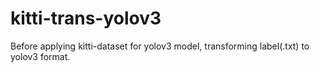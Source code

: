 # kitti-trans-yolov3
Before applying kitti-dataset for yolov3 model, transforming label(.txt) to yolov3 format.
